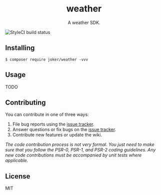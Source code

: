 <h1 align="center"> weather </h1>

<p align="center"> A weather SDK.</p>

![StyleCI build status](https://github.styleci.io/repos/294700210/shield) 

## Installing

```shell
$ composer require joker/weather -vvv
```

## Usage

TODO

## Contributing

You can contribute in one of three ways:

1. File bug reports using the [issue tracker](https://github.com/joker/weather/issues).
2. Answer questions or fix bugs on the [issue tracker](https://github.com/joker/weather/issues).
3. Contribute new features or update the wiki.

_The code contribution process is not very formal. You just need to make sure that you follow the PSR-0, PSR-1, and PSR-2 coding guidelines. Any new code contributions must be accompanied by unit tests where applicable._

## License

MIT